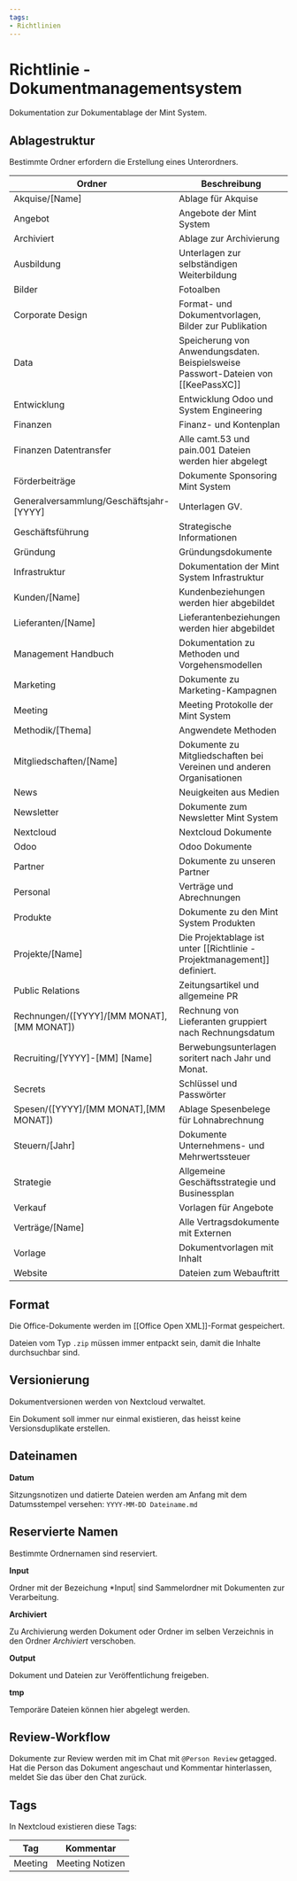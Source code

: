 ```yaml
---
tags:
- Richtlinien
---
```

# Richtlinie - Dokumentmanagementsystem

Dokumentation zur Dokumentablage der Mint System.

## Ablagestruktur

Bestimmte Ordner erfordern die Erstellung eines Unterordners.

| Ordner                                    | Beschreibung                                                                        |
| ----------------------------------------- | ----------------------------------------------------------------------------------- |
| Akquise/[Name]                            | Ablage für Akquise                                                                  |
| Angebot                                   | Angebote der Mint System                                                            |
| Archiviert                                | Ablage zur Archivierung                                                             |
| Ausbildung                                | Unterlagen zur selbständigen Weiterbildung                                          |
| Bilder                                    | Fotoalben                                                                           |
| Corporate Design                          | Format- und Dokumentvorlagen, Bilder zur Publikation                                |
| Data                                      | Speicherung von Anwendungsdaten.  Beispielsweise Passwort-Dateien von [[KeePassXC]] |
| Entwicklung                               | Entwicklung Odoo und System Engineering                                             |
| Finanzen                                  | Finanz- und Kontenplan                                                              |
| Finanzen Datentransfer                    | Alle camt.53 und pain.001 Dateien werden hier abgelegt                              |
| Förderbeiträge                            | Dokumente Sponsoring Mint System                                                    |
| Generalversammlung/Geschäftsjahr-[YYYY]   | Unterlagen GV.                                                                      |
| Geschäftsführung                          | Strategische Informationen                                                          |
| Gründung                                  | Gründungsdokumente                                                                  |
| Infrastruktur                             | Dokumentation der Mint System Infrastruktur                                         |
| Kunden/[Name]                             | Kundenbeziehungen werden hier abgebildet                                            |
| Lieferanten/[Name]                        | Lieferantenbeziehungen werden hier abgebildet                                       |
| Management Handbuch                       | Dokumentation zu Methoden und Vorgehensmodellen                                     |
| Marketing                                 | Dokumente zu Marketing-Kampagnen                                                    |
| Meeting                                   | Meeting Protokolle der Mint System                                                  |
| Methodik/[Thema]                          | Angwendete Methoden                                                                 |
| Mitgliedschaften/[Name]                   | Dokumente zu Mitgliedschaften bei Vereinen und anderen Organisationen               |
| News                                      | Neuigkeiten aus Medien                                                              |
| Newsletter                                | Dokumente zum Newsletter Mint System                                                |
| Nextcloud                                 | Nextcloud Dokumente                                                                 |
| Odoo                                      | Odoo Dokumente                                                                      |
| Partner                                   | Dokumente zu unseren Partner                                                        |
| Personal                                  | Verträge und Abrechnungen                                                           |
| Produkte                                  | Dokumente zu den Mint System Produkten                                              |
| Projekte/[Name]                           | Die Projektablage ist unter [[Richtlinie - Projektmanagement]] definiert.           |
| Public Relations                          | Zeitungsartikel und allgemeine PR                                                   |
| Rechnungen/([YYYY]/[MM MONAT],[MM MONAT]) | Rechnung von Lieferanten gruppiert nach Rechnungsdatum                              |
| Recruiting/[YYYY]-[MM] [Name]             | Berwebungsunterlagen soritert nach Jahr und Monat.                                  |
| Secrets                                   | Schlüssel und Passwörter                                                            |
| Spesen/([YYYY]/[MM MONAT],[MM MONAT])     | Ablage Spesenbelege für Lohnabrechnung                                              |
| Steuern/[Jahr]                            | Dokumente Unternehmens- und Mehrwertssteuer                                         |
| Strategie                                 | Allgemeine Geschäftsstrategie und Businessplan                                      |
| Verkauf                                   | Vorlagen für Angebote                                                               |
| Verträge/[Name]                           | Alle Vertragsdokumente mit Externen                                                 |
| Vorlage                                   | Dokumentvorlagen mit Inhalt                                                         |
| Website                                   | Dateien zum Webauftritt                                                             |

## Format

Die Office-Dokumente werden im [[Office Open XML]]-Format gespeichert.

Dateien vom Typ `.zip` müssen immer entpackt sein, damit die Inhalte durchsuchbar sind.

## Versionierung

Dokumentversionen werden von Nextcloud verwaltet.

Ein Dokument soll immer nur einmal existieren, das heisst keine Versionsduplikate erstellen.

## Dateinamen

**Datum**

Sitzungsnotizen und datierte Dateien werden am Anfang mit dem Datumsstempel versehen: `YYYY-MM-DD Dateiname.md`

## Reservierte Namen

Bestimmte Ordnernamen sind reserviert.

**Input**

Ordner mit der Bezeichung *Input| sind Sammelordner mit Dokumenten zur Verarbeitung.

**Archiviert**

Zu Archivierung werden Dokument oder Ordner im selben Verzeichnis in den Ordner *Archiviert* verschoben.

**Output**

Dokument und Dateien zur Veröffentlichung freigeben.

**tmp**

Temporäre Dateien können hier abgelegt werden.

## Review-Workflow

Dokumente zur Review werden mit im Chat mit `@Person Review` getagged. Hat die Person das Dokument angeschaut und Kommentar hinterlassen, meldet Sie das über den Chat zurück.

## Tags

In Nextcloud existieren diese Tags:

| Tag     | Kommentar       |
| ------- | --------------- |
| Meeting | Meeting Notizen |
